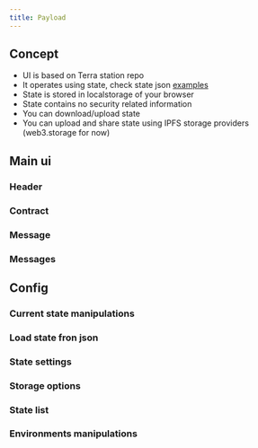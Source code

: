 ```yaml
---
title: Payload
---
```


## Concept

- UI is based on Terra station repo
- It operates using state, check state json [examples](/docs/examples)
- State is stored in localstorage of your browser
- State contains no security related information
- You can download/upload state
- You can upload and share state using IPFS storage providers (web3.storage for now)

## Main ui

### Header

### Contract

### Message

### Messages

## Config

### Current state manipulations

### Load state fron json

### State settings

### Storage options

### State list

### Environments manipulations
